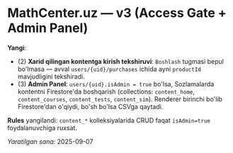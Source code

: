 # MathCenter.uz — v3 (Access Gate + Admin Panel)
**Yangi**:
- (2) **Xarid qilingan kontentga kirish tekshiruvi**: `Boshlash` tugmasi bepul bo'lmasa — avval `users/{uid}/purchases` ichida ayni `productId` mavjudligini tekshiradi.
- (3) **Admin Panel**: `users/{uid}.isAdmin = true` bo'lsa, Sozlamalarda kontentni Firestore'da boshqarish (collections: `content_home`, `content_courses`, `content_tests`, `content_sim`). Renderer birinchi bo'lib Firestore'dan o'qiydi, bo'sh bo'lsa CSVga qaytadi.

**Rules** yangilandi: `content_*` kolleksiyalarida CRUD faqat `isAdmin=true` foydalanuvchiga ruxsat.

*Yaratilgan sana:* 2025-09-07
